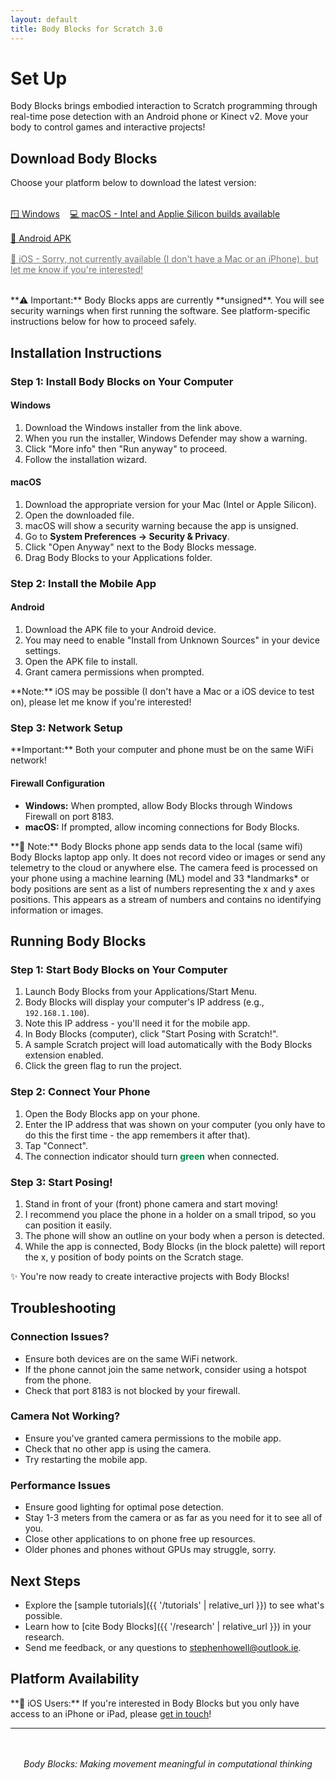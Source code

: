 ```yaml
---
layout: default
title: Body Blocks for Scratch 3.0
---
```


# Set Up

Body Blocks brings embodied interaction to Scratch programming through real-time pose detection with an Android phone or Kinect v2. Move your body to control games and interactive projects!

## Download Body Blocks

Choose your platform below to download the latest version:

<div style="display: flex; flex-wrap: wrap; gap: 1rem; margin: 2rem 0;">
    <a href="https://github.com/stephenhowell/body-blocks/releases/latest" class="download-button">
        🪟 Windows
    </a>
    <a href="https://github.com/stephenhowell/body-blocks/releases/latest" class="download-button">
        💻 macOS - Intel and Applie Silicon builds available
    </a>    
    <a href="https://github.com/stephenhowell/body-blocks/releases/latest" class="download-button">
        📱 Android APK
    </a>
    <a href="#ios-interest" class="download-button" style="opacity: 0.6; cursor: not-allowed;">
        📱 iOS - Sorry, not currently available (I don't have a Mac or an iPhone), but let me know if you're interested!
    </a>
</div>

<div class="warning" markdown="1">
**⚠️ Important:** Body Blocks apps are currently **unsigned**. You will see security warnings when first running the software. See platform-specific instructions below for how to proceed safely.
</div>

## Installation Instructions

<div class="step" markdown="1">

### Step 1: Install Body Blocks on Your Computer

#### Windows
1.  Download the Windows installer from the link above.
2.  When you run the installer, Windows Defender may show a warning.
3.  Click "More info" then "Run anyway" to proceed.
4.  Follow the installation wizard.

#### macOS
1.  Download the appropriate version for your Mac (Intel or Apple Silicon).
2.  Open the downloaded file.
3.  macOS will show a security warning because the app is unsigned.
4.  Go to **System Preferences → Security & Privacy**.
5.  Click "Open Anyway" next to the Body Blocks message.
6.  Drag Body Blocks to your Applications folder.

</div>

<div class="step" markdown="1">

### Step 2: Install the Mobile App

#### Android
1.  Download the APK file to your Android device.
2.  You may need to enable "Install from Unknown Sources" in your device settings.
3.  Open the APK file to install.
4.  Grant camera permissions when prompted.

<div class="info" markdown="1">
**Note:** iOS may be possible (I don't have a Mac or a iOS device to test on), please let me know if you're interested!
</div>
</div>

<div class="step" markdown="1">

### Step 3: Network Setup

<div class="warning" markdown="1">
**Important:** Both your computer and phone must be on the same WiFi network!
</div>

#### Firewall Configuration
- **Windows:** When prompted, allow Body Blocks through Windows Firewall on port 8183.
- **macOS:** If prompted, allow incoming connections for Body Blocks.

</div>

<div class="warning" markdown="1">
**🔐 Note:** Body Blocks phone app sends data to the local (same wifi) Body Blocks laptop app only. It does not record video or images or send any telemetry to the cloud or anywhere else. The camera feed is processed on your phone using a machine learning (ML) model and 33 *landmarks* or body positions are sent as a list of numbers representing the x and y axes positions. This appears as a stream of numbers and contains no identifying information or images. 
</div>

## Running Body Blocks

<div class="step" markdown="1">

### Step 1: Start Body Blocks on Your Computer

1.  Launch Body Blocks from your Applications/Start Menu.
2.  Body Blocks will display your computer's IP address (e.g., `192.168.1.100`).
3.  Note this IP address - you'll need it for the mobile app.
4.  In Body Blocks (computer), click "Start Posing with Scratch!".
5.  A sample Scratch project will load automatically with the Body Blocks extension enabled.
6.  Click the green flag to run the project.

</div>

<div class="step" markdown="1">

### Step 2: Connect Your Phone

1.  Open the Body Blocks app on your phone.
2.  Enter the IP address that was shown on your computer (you only have to do this the first time - the app remembers it after that).
3.  Tap "Connect".
4.  The connection indicator should turn <span style="color: #03884a; font-weight: bold;">green</span> when connected.

</div>

<div class="step" markdown="1">

### Step 3: Start Posing!

1.  Stand in front of your (front) phone camera and start moving!
2.  I recommend you place the phone in a holder on a small tripod, so you can position it easily.
3.  The phone will show an outline on your body when a person is detected.
4.  While the app is connected, Body Blocks (in the block palette) will report the x, y position of body points on the Scratch stage.

</div>

<div class="success" markdown="1">
✨ You're now ready to create interactive projects with Body Blocks!
</div>

## Troubleshooting

<div class="step" markdown="1">
    
### Connection Issues?
- Ensure both devices are on the same WiFi network.
- If the phone cannot join the same network, consider using a hotspot from the phone.
- Check that port 8183 is not blocked by your firewall.

### Camera Not Working?
- Ensure you've granted camera permissions to the mobile app.
- Check that no other app is using the camera.
- Try restarting the mobile app.

### Performance Issues
- Ensure good lighting for optimal pose detection.
- Stay 1-3 meters from the camera or as far as you need for it to see all of you.
- Close other applications to on phone free up resources.
- Older phones and phones without GPUs may struggle, sorry.

</div>

## Next Steps

- Explore the [sample tutorials]({{ '/tutorials' | relative_url }}) to see what's possible.
- Learn how to [cite Body Blocks]({{ '/research' | relative_url }}) in your research.
- Send me feedback, or any questions to <a href="mailto:stephenhowell@outlook.ie">stephenhowell@outlook.ie</a>.

## Platform Availability

<div id="ios-interest" class="info" markdown="1">
**🍎 iOS Users:** If you're interested in Body Blocks but you only have access to an iPhone or iPad, please <a href="mailto:stephenhowell@outlook.ie?subject=Body%20Blocks%20for%20iOS">get in touch</a>!
</div>

---

<div style="text-align: center; margin-top: 3rem;">
    <p><em>Body Blocks: Making movement meaningful in computational thinking</em></p>
</div>

